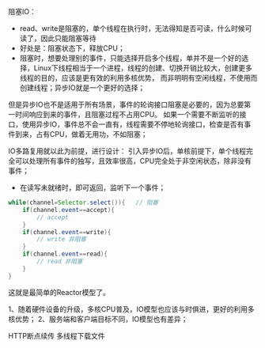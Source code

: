 阻塞IO：
- read、write是阻塞的，单个线程在执行时，无法得知是否可读，什么时候可读了，因此只能阻塞等待
- 好处是：阻塞状态下，释放CPU；
- 阻塞时，想要处理别的事件，只能选择开启多个线程，单并不是一个好的选择，Linux下线程相当于一个进程，线程的创建、切换开销比较大，创建更多线程的目的，应该是更有效的利用多核优势，
而非明明有空闲线程，不使用而创建线程；异步IO就是一个更好的选择；

但是异步IO也不是适用于所有场景，事件的轮询接口阻塞是必要的，因为总要第一时间响应到来的事件，且阻塞过程不占用CPU。
如果一个需要不断监听的接口，使用异步IO，事件总不会一直有，线程需要不停地轮询接口，检查是否有事件到来，占有CPU，做着无用功，不如阻塞；

IO多路复用就以此为前提，进行设计：
引入异步IO后，单核前提下，单个线程完全可以处理所有事件的独写，且效率很高，CPU完全处于非空闲状态，除非没有事件；
- 在读写未就绪时，即可返回，监听下一个事件；
```java
while(channel=Selector.select()){   // 阻塞
    if(channel.event==accept){
        // accept
    }
    if(channel.event==write){
        // write 非阻塞
    }
    if(channel.event==read){
        // read 非阻塞
    }
}
```
这就是最简单的Reactor模型了。

1、随着硬件设备的升级，多核CPU普及，IO模型也应该与时俱进，更好的利用多核优势；
2、服务端和客户端目标不同，IO模型也有差异；



HTTP断点续传
多线程下载文件
